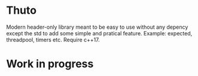 # Thuto
Modern header-only library meant to be easy to use without any depency except the std to add some simple and pratical feature. Example: expected, threadpool, timers etc.
Require c++17.

# Work in progress
